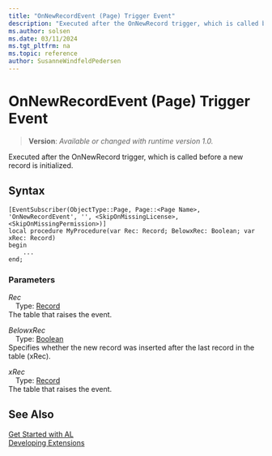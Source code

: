 ```yaml
---
title: "OnNewRecordEvent (Page) Trigger Event"
description: "Executed after the OnNewRecord trigger, which is called before a new record is initialized."
ms.author: solsen
ms.date: 03/11/2024
ms.tgt_pltfrm: na
ms.topic: reference
author: SusanneWindfeldPedersen
---
```

[//]: # (START>DO_NOT_EDIT)
[//]: # (IMPORTANT:Do not edit any of the content between here and the END>DO_NOT_EDIT.)
[//]: # (Any modifications should be made in the .xml files in the ModernDev repo.)

# OnNewRecordEvent (Page) Trigger Event
> **Version**: _Available or changed with runtime version 1.0._

Executed after the OnNewRecord trigger, which is called before a new record is initialized.


## Syntax
```AL
[EventSubscriber(ObjectType::Page, Page::<Page Name>, 'OnNewRecordEvent', '', <SkipOnMissingLicense>, <SkipOnMissingPermission>)]
local procedure MyProcedure(var Rec: Record; BelowxRec: Boolean; var xRec: Record)
begin
    ...
end;
```

### Parameters

*Rec*  
&emsp;Type: [Record](../../../methods-auto/record/record-data-type.md)  
The table that raises the event.  

*BelowxRec*  
&emsp;Type: [Boolean](../../../methods-auto/boolean/boolean-data-type.md)  
Specifies whether the new record was inserted after the last record in the table (xRec).  

*xRec*  
&emsp;Type: [Record](../../../methods-auto/record/record-data-type.md)  
The table that raises the event.  



[//]: # (IMPORTANT: END>DO_NOT_EDIT)
## See Also  
[Get Started with AL](../../../devenv-get-started.md)  
[Developing Extensions](../../../devenv-dev-overview.md)   